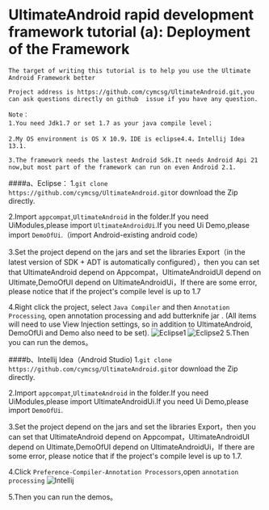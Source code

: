 UltimateAndroid rapid development framework tutorial (a): Deployment of the Framework 
==========================
``The target of writing this tutorial is to help you use the Ultimate Android Framework better`` 

``Project address is https://github.com/cymcsg/UltimateAndroid.git,you can ask questions directly on github  issue if you have any question.``

    Note：
    1.You need Jdk1.7 or set 1.7 as your java compile level；
    
    2.My OS environment is OS X 10.9，IDE is eclipse4.4，Intellij Idea 13.1.
    
    3.The framework needs the lastest Android Sdk.It needs Android Api 21 now,but most part of the framework can run on even Android 2.1.


####a、Eclipse：
1.```git clone https://github.com/cymcsg/UltimateAndroid.git```or download the Zip directly.

2.Import ``appcompat``,``UltimateAndroid`` in the folder.If you need UiModules,please import ``UltimateAndroidUi``.If you need Ui Demo,please import ``DemoOfUi``.（import Android-existing android code）

3.Set the project depend on the jars and set the libraries Export（in the latest version of SDK + ADT is automatically configured），then you can  set that  UltimateAndroid depend on Appcompat，UltimateAndroidUI depend on Ultimate,DemoOfUI depend on UltimateAndroidUi，If  there are some  error, please notice that if the project's compile level is up to 1.7

4.Right click the  project, select ``Java Compiler`` and then ``Annotation Processing``, open annotation processing and add butterknife  jar  . (All items will need to use View Injection settings, so in addition to UltimateAndroid, DemoOfUi and Demo also need to be set).
![Eclipse1](http://blog.marshalchen.com/images/eclipse1.png)
![Eclipse2](http://blog.marshalchen.com/images/eclipse2.png)
5.Then you can run the demos。


####b、Intellij Idea（Android Studio)
1.```git clone https://github.com/cymcsg/UltimateAndroid.git```or download the Zip directly.

2.Import ``appcompat``,``UltimateAndroid`` in the folder.If you need UiModules,please import UltimateAndroidUi.If you need Ui Demo,please import ``DemoOfUi``.

3.Set the project depend on the jars and set the libraries Export，then you can  set that  UltimateAndroid depend on Appcompat，UltimateAndroidUI depend on Ultimate,DemoOfUI depend on UltimateAndroidUi，If  there are some  error, please notice that if the project's compile level is up to 1.7.

4.Click ``Preference-Compiler-Annotation Processors``,open ``annotation processing``
![Intellij](http://blog.marshalchen.com/images/intellij1.png)

5.Then you can run the demos。